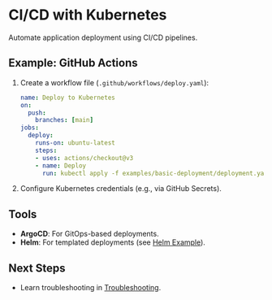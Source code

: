 # CI/CD with Kubernetes

Automate application deployment using CI/CD pipelines.

## Example: GitHub Actions
1. Create a workflow file (`.github/workflows/deploy.yaml`):
   ```yaml
   name: Deploy to Kubernetes
   on:
     push:
       branches: [main]
   jobs:
     deploy:
       runs-on: ubuntu-latest
       steps:
       - uses: actions/checkout@v3
       - name: Deploy
         run: kubectl apply -f examples/basic-deployment/deployment.yaml
   ```
2. Configure Kubernetes credentials (e.g., via GitHub Secrets).

## Tools
- **ArgoCD**: For GitOps-based deployments.
- **Helm**: For templated deployments (see [Helm Example](../examples/helm-example/README.md)).

## Next Steps
- Learn troubleshooting in [Troubleshooting](09-troubleshooting.md).